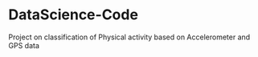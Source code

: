 # DataScience-Code
Project on classification of Physical activity based on Accelerometer and GPS data
